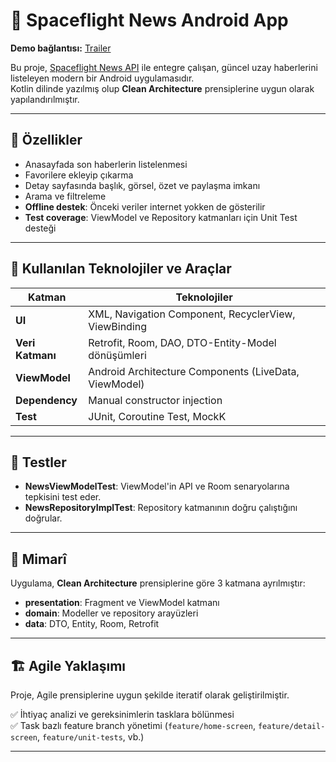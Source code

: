 # 🚀 Spaceflight News Android App
**Demo bağlantısı:** [Trailer](https://drive.google.com/file/d/13WLBTD8SJuQyjAXGWLXCVcAk6clbQQdg/view?usp=sharing)

Bu proje, [Spaceflight News API](https://api.spaceflightnewsapi.net/) ile entegre çalışan, güncel uzay haberlerini listeleyen modern bir Android uygulamasıdır.  
Kotlin dilinde yazılmış olup **Clean Architecture** prensiplerine uygun olarak yapılandırılmıştır.

---

## 📱 Özellikler

- Anasayfada son haberlerin listelenmesi
- Favorilere ekleyip çıkarma
- Detay sayfasında başlık, görsel, özet ve paylaşma imkanı
- Arama ve filtreleme
- **Offline destek**: Önceki veriler internet yokken de gösterilir
- **Test coverage**: ViewModel ve Repository katmanları için Unit Test desteği

---

## 🧠 Kullanılan Teknolojiler ve Araçlar

| Katman            | Teknolojiler |
|-------------------|--------------|
| **UI**            | XML, Navigation Component, RecyclerView, ViewBinding |
| **Veri Katmanı**  | Retrofit, Room, DAO, DTO-Entity-Model dönüşümleri |
| **ViewModel**     | Android Architecture Components (LiveData, ViewModel) |
| **Dependency**    | Manual constructor injection |
| **Test**          | JUnit, Coroutine Test, MockK |

---

## 🧪 Testler

- **NewsViewModelTest**: ViewModel'in API ve Room senaryolarına tepkisini test eder.
- **NewsRepositoryImplTest**: Repository katmanının doğru çalıştığını doğrular.

---

## 🧩 Mimarî

Uygulama, **Clean Architecture** prensiplerine göre 3 katmana ayrılmıştır:

- **presentation**: Fragment ve ViewModel katmanı
- **domain**: Modeller ve repository arayüzleri
- **data**: DTO, Entity, Room, Retrofit

---

## 🏗 Agile Yaklaşımı

Proje, Agile prensiplerine uygun şekilde iteratif olarak geliştirilmiştir.

✅ İhtiyaç analizi ve gereksinimlerin tasklara bölünmesi  
✅ Task bazlı feature branch yönetimi (`feature/home-screen`, `feature/detail-screen`, `feature/unit-tests`, vb.)

---

